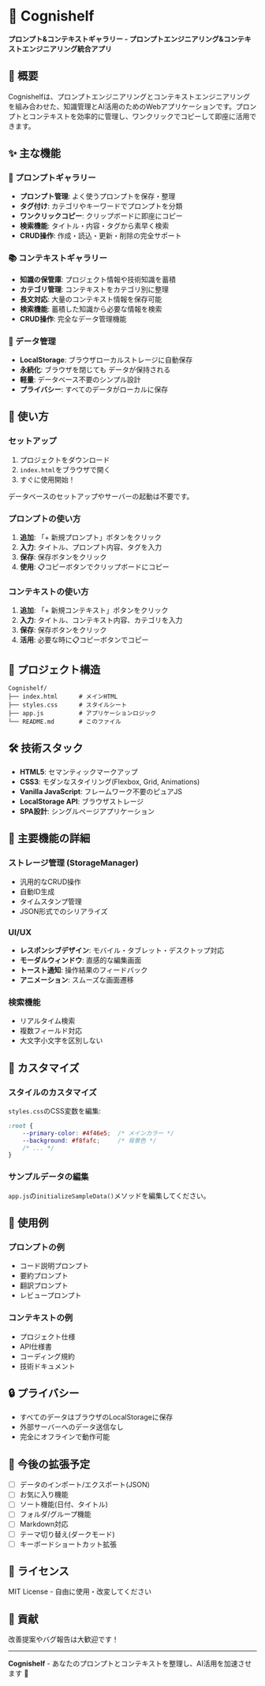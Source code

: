 # 🧠 Cognishelf

**プロンプト&コンテキストギャラリー - プロンプトエンジニアリング&コンテキストエンジニアリング統合アプリ**

## 📖 概要

Cognishelfは、プロンプトエンジニアリングとコンテキストエンジニアリングを組み合わせた、知識管理とAI活用のためのWebアプリケーションです。プロンプトとコンテキストを効率的に管理し、ワンクリックでコピーして即座に活用できます。

## ✨ 主な機能

### 📝 プロンプトギャラリー
- **プロンプト管理**: よく使うプロンプトを保存・整理
- **タグ付け**: カテゴリやキーワードでプロンプトを分類
- **ワンクリックコピー**: クリップボードに即座にコピー
- **検索機能**: タイトル・内容・タグから素早く検索
- **CRUD操作**: 作成・読込・更新・削除の完全サポート

### 📚 コンテキストギャラリー
- **知識の保管庫**: プロジェクト情報や技術知識を蓄積
- **カテゴリ管理**: コンテキストをカテゴリ別に整理
- **長文対応**: 大量のコンテキスト情報を保存可能
- **検索機能**: 蓄積した知識から必要な情報を検索
- **CRUD操作**: 完全なデータ管理機能

### 💾 データ管理
- **LocalStorage**: ブラウザローカルストレージに自動保存
- **永続化**: ブラウザを閉じても データが保持される
- **軽量**: データベース不要のシンプル設計
- **プライバシー**: すべてのデータがローカルに保存

## 🚀 使い方

### セットアップ

1. プロジェクトをダウンロード
2. `index.html`をブラウザで開く
3. すぐに使用開始！

データベースのセットアップやサーバーの起動は不要です。

### プロンプトの使い方

1. **追加**: 「+ 新規プロンプト」ボタンをクリック
2. **入力**: タイトル、プロンプト内容、タグを入力
3. **保存**: 保存ボタンをクリック
4. **使用**: 📋コピーボタンでクリップボードにコピー

### コンテキストの使い方

1. **追加**: 「+ 新規コンテキスト」ボタンをクリック
2. **入力**: タイトル、コンテキスト内容、カテゴリを入力
3. **保存**: 保存ボタンをクリック
4. **活用**: 必要な時に📋コピーボタンでコピー

## 📁 プロジェクト構造

```
Cognishelf/
├── index.html      # メインHTML
├── styles.css      # スタイルシート
├── app.js          # アプリケーションロジック
└── README.md       # このファイル
```

## 🛠️ 技術スタック

- **HTML5**: セマンティックマークアップ
- **CSS3**: モダンなスタイリング(Flexbox, Grid, Animations)
- **Vanilla JavaScript**: フレームワーク不要のピュアJS
- **LocalStorage API**: ブラウザストレージ
- **SPA設計**: シングルページアプリケーション

## 🎨 主要機能の詳細

### ストレージ管理 (StorageManager)
- 汎用的なCRUD操作
- 自動ID生成
- タイムスタンプ管理
- JSON形式でのシリアライズ

### UI/UX
- **レスポンシブデザイン**: モバイル・タブレット・デスクトップ対応
- **モーダルウィンドウ**: 直感的な編集画面
- **トースト通知**: 操作結果のフィードバック
- **アニメーション**: スムーズな画面遷移

### 検索機能
- リアルタイム検索
- 複数フィールド対応
- 大文字小文字を区別しない

## 🔧 カスタマイズ

### スタイルのカスタマイズ

`styles.css`のCSS変数を編集:

```css
:root {
    --primary-color: #4f46e5;  /* メインカラー */
    --background: #f8fafc;     /* 背景色 */
    /* ... */
}
```

### サンプルデータの編集

`app.js`の`initializeSampleData()`メソッドを編集してください。

## 📝 使用例

### プロンプトの例
- コード説明プロンプト
- 要約プロンプト
- 翻訳プロンプト
- レビュープロンプト

### コンテキストの例
- プロジェクト仕様
- API仕様書
- コーディング規約
- 技術ドキュメント

## 🔒 プライバシー

- すべてのデータはブラウザのLocalStorageに保存
- 外部サーバーへのデータ送信なし
- 完全にオフラインで動作可能

## 🚧 今後の拡張予定

- [ ] データのインポート/エクスポート(JSON)
- [ ] お気に入り機能
- [ ] ソート機能(日付、タイトル)
- [ ] フォルダ/グループ機能
- [ ] Markdown対応
- [ ] テーマ切り替え(ダークモード)
- [ ] キーボードショートカット拡張

## 📄 ライセンス

MIT License - 自由に使用・改変してください

## 🤝 貢献

改善提案やバグ報告は大歓迎です！

---

**Cognishelf** - あなたのプロンプトとコンテキストを整理し、AI活用を加速させます 🚀
